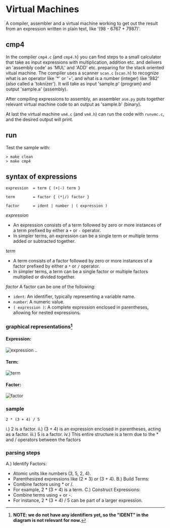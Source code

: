 # Virtual Machines

A compiler, assembler and a virtual machine working to get out
the result from an expression written in plain text, like '(98 - 6767 + 7987)'.

## cmp4

In the compiler `cmp4.c` (and `cmp4.h`) you can find steps to a small
calculator that take as input expressions with multiplication, addition
etc. and delivers an 'assembly code' as 'MUL' and 'ADD' etc. preparing
for the stack oriented vitual machine. The compiler uses a scanner
`scan.c` (`scan.h`) to recognize what is an operator like '*' or '+',
and what is a number (integer) like '982' (also called a 'toknizer').
It will take as input 'sample.p' (program) and output 'sample.a' (assembly).

After compiling expressions to assembly, an assembler `asm.py` puts together
relevant virtual machine code to an output as 'sample.b' (binary).

At last the virtual machine `vm4.c` (and `vm4.h`) can run the code with
`runvmc.c`, and the desired output will print.

## run

Test the sample with:

```shell
> make clean
> make cmp4
```


## syntax of expressions

```ebnf
expression	= term { (+|-) term }

term		= factor { (*|/) factor }

factor		= ident | number | ( expression )
```

*expression*
* An expression consists of a term followed by zero or more
  instances of a term prefixed by either a `+` or `-` operator.
* In simpler terms, an expression can be a single term or
  multiple terms added or subtracted together.

*term*
* A term consists of a factor followed by zero or more
  instances of a factor prefixed by either a `*` or `/` operator.
* In simpler terms, a term can be a single factor or
  multiple factors multiplied or divided together.

*factor*
A factor can be one of the following:
* `ident`: An identifier, typically representing a variable name.
* `number`: A numeric value.
* `( expression )`: A complete expression enclosed in
  parentheses, allowing for nested expressions.


### graphical representations[^novars]

#### Expression:
![expression ..](https://user-images.githubusercontent.com/271797/188278982-1ff42147-4e27-490e-ad9f-1b465ed131be.svg)

#### Term:
![term](https://user-images.githubusercontent.com/271797/188279089-32abec43-650d-4acb-9d3c-37bb86bd49fe.svg)

#### Factor:
![factor](https://user-images.githubusercontent.com/271797/188279057-9cc5ec8d-0c7e-4af0-a579-10491d51caf2.svg)

[^novars]: __NOTE: we do not have any identifiers yet, so the "IDENT" in the diagram is not relevant for now.__


### sample

```text
2 * (3 + 4) / 5
```

i.) 2 is a factor.
ii.) (3 + 4) is an expression enclosed in parentheses, acting as a factor.
iii.) 5 is a factor.
iv.) This entire structure is a term due to the * and / operators between the factors


### parsing steps

A.) Identify Factors:
* Atomic units like numbers (3, 5, 2, 4).
* Parenthesized expressions like (2 * 3) or (3 + 4).
B.) Build Terms:
* Combine factors using * or /.
* For example, 2 * (3 + 4) is a term.
C.) Construct Expressions:
* Combine terms using + or -.
* For instance, 2 * (3 + 4) / 5 can be part of a larger expression.
